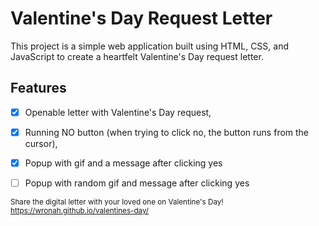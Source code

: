 # Valentine's Day Request Letter

This project is a simple web application built using HTML, CSS, and JavaScript to create a heartfelt Valentine's Day request letter.

## Features

- [x] Openable letter with Valentine's Day request,  
- [x] Running NO button (when trying to click no, the button runs from the cursor),  
- [x] Popup with gif and a message after clicking yes
- [ ] Popup with random gif and message after clicking yes

  
<sub>Share the digital letter with your loved one on Valentine's Day!</sub>  
<sub>https://wronah.github.io/valentines-day/</sub>
